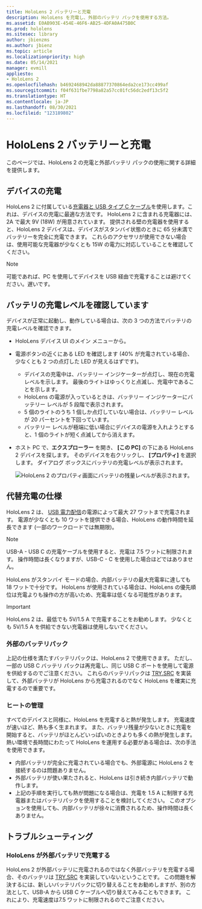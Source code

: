 ```yaml
---
title: HoloLens 2 バッテリーと充電
description: HoloLens を充電し、外部のバッテリ パックを使用する方法。
ms.assetid: E0AB903E-454E-46F6-AB25-4DFA0A475B0C
ms.prod: hololens
ms.sitesec: library
author: jbienzms
ms.author: jbienz
ms.topic: article
ms.localizationpriority: high
ms.date: 05/14/2021
manager: evmill
appliesto:
- HoloLens 2
ms.openlocfilehash: b4692468942da88877370864eda2ce173cc499af
ms.sourcegitcommit: f04f631fbe7798a82a57cc01fc56dc2edf13c5f2
ms.translationtype: HT
ms.contentlocale: ja-JP
ms.lasthandoff: 08/30/2021
ms.locfileid: "123189802"
---
```

# <a name="hololens-2-battery-and-charging"></a>HoloLens 2 バッテリーと充電

このページでは、HoloLens 2 の充電と外部バッテリ パックの使用に関する詳細を提供します。

## <a name="charging-the-device"></a>デバイスの充電

HoloLens 2 に付属している[充電器と USB タイプ C ケーブル](https://www.microsoft.com/en-us/p/microsoft-hololens-2-usb-c-charger-cable/8vj21f2z8pk5?rtc=1)を使用します。これは、デバイスの充電に最適な方法です。 HoloLens 2 に含まれる充電器には、2A で最大 9V (18W) が用意されています。 提供される壁の充電器を使用すると、HoloLens 2 デバイスは、デバイスがスタンバイ状態のときに 65 分未満でバッテリーを完全に充電できます。 これらのアクセサリが使用できない場合は、使用可能な充電器が少なくとも 15W の電力に対応していることを確認してください。

> [!NOTE]
> 可能であれば、PC を使用してデバイスを USB 経由で充電することは避けてください。遅いです。

## <a name="checking-the-battery-charge-level"></a>バッテリの充電レベルを確認しています
デバイスが正常に起動し、動作している場合は、次の 3 つの方法でバッテリの充電レベルを確認できます。

- HoloLens デバイス UI のメイン メニューから。
- 電源ボタンの近くにある LED を確認します (40% が充電されている場合、少なくとも 2 つの点灯した LED が見えるはずです)。
    - デバイスの充電中は、バッテリー インジケーターが点灯し、現在の充電レベルを示します。  最後のライトはゆっくりと点滅し、充電中であることを示します。
    - HoloLens の電源が入っているときは、バッテリー インジケーターにバッテリー レベルが 5 段階で表示されます。
    - 5 個のライトのうち 1 個しか点灯していない場合は、バッテリー レベルが 20 パーセントを下回っています。
    - バッテリー レベルが極端に低い場合にデバイスの電源を入れようとすると、1 個のライトが短く点滅してから消えます。
- ホスト PC で、**エクスプローラー** を開き、 **[この PC]** の下にある HoloLens 2 デバイスを探します。 そのデバイスを右クリックし、 **[プロパティ]** を選択します。 ダイアログ ボックスにバッテリの充電レベルが表示されます。

   ![HoloLens 2 のプロパティ画面にバッテリの残量レベルが表示されます。](images/ResetRecovery2.png)

## <a name="alternative-charging-specifications"></a>代替充電の仕様

HoloLens 2 は、 [USB 電力配信](https://www.usb.org/usb-charger-pd)の電源によって最大 27 ワットまで充電されます。 電源が少なくとも 10 ワットを提供できる場合、HoloLens の動作時間を延長できます (一部のワークロードでは無期限)。 

> [!NOTE]
> USB-A - USB C の充電ケーブルを使用すると、充電は 7.5 ワットに制限されます。 操作時間は長くなりますが、USB-C - C を使用した場合ほどではありません。

HoloLens がスタンバイ モードの場合、内部バッテリの最大充電率に達しても 18 ワットで十分です。 HoloLens が使用されている場合は、HoloLens の優先順位は充電よりも操作の方が高いため、充電率は低くなる可能性があります。

> [!IMPORTANT]
> HoloLens 2 は、最低でも 5V/1.5 A で充電することをお勧めします。 少なくとも 5V/1.5 A を供給できない充電器は使用しないでください。 

### <a name="external-battery-packs"></a>外部のバッテリパック

上記の仕様を満たすバッテリパックは、HoloLens 2 で使用できます。 ただし、一部の USB C バッテリ パックは再充電し、同じ USB C ポートを使用して電源を供給するのでご注意ください。 これらのバッテリパックは [TRY.SRC](https://usb.org/document-library/usb-type-cr-cable-and-connector-specification-revision-20) を実装して、外部バッテリが HoloLens から充電されるのでなく HoloLens を確実に充電するので重要です。 

### <a name="managing-heat"></a>ヒートの管理

すべてのデバイスと同様に、HoloLens を充電すると熱が発生します。 充電速度が速いほど、熱も多く生まれます。 また、バッテリ残量が少ないときに充電を開始すると、バッテリがほとんどいっぱいのときよりも多くの熱が発生します。 熱い環境で長時間にわたって HoloLens を運用する必要がある場合は、次の手法を使用できます。

- 内部バッテリが完全に充電されている場合でも、外部電源に HoloLens 2 を接続するのは問題ありません。
- 外部バッテリが使い果たされると、HoloLens は引き続き内部バッテリで動作します。    
- 上記の手順を実行しても熱が問題になる場合は、充電を 1.5 A に制限する充電器またはバッテリパックを使用することを検討してください。 このオプションを使用しても、内部バッテリが徐々に消費されるため、操作時間は長くありません。

## <a name="troubleshooting"></a>トラブルシューティング


### <a name="hololens-charges-external-battery"></a>HoloLens が外部バッテリで充電する
HoloLens 2 が外部バッテリに充電されるのではなく外部バッテリを充電する場合、そのバッテリは [TRY.SRC](https://usb.org/document-library/usb-type-cr-cable-and-connector-specification-revision-20) を実装していないということです。 この問題を解決するには、新しいバッテリパックに切り替えることをお勧めしますが、別の方法として、USB-A から USB C ケーブルへ切り替えてみることもできます。 これにより、充電速度は7.5 ワットに制限されるのでご注意ください。
